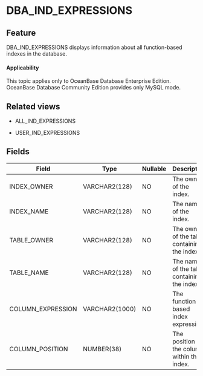 DBA_IND_EXPRESSIONS
========================================

Feature
-----------

DBA_IND_EXPRESSIONS displays information about all function-based indexes in the database.

<main id="notice" >
    <h4>Applicability</h4>
    <p>This topic applies only to OceanBase Database Enterprise Edition. OceanBase Database Community Edition provides only MySQL mode. </p>
  </main>

Related views
-------------

* ALL_IND_EXPRESSIONS



* USER_IND_EXPRESSIONS






Fields
-------------



| **Field**         | **Type**       | **Nullable** | **Description**                              |
|-------------------|----------------|--------------|----------------------------------------------|
| INDEX_OWNER       | VARCHAR2(128)  | NO           | The owner of the index.                      |
| INDEX_NAME        | VARCHAR2(128)  | NO           | The name of the index.                       |
| TABLE_OWNER       | VARCHAR2(128)  | NO           | The owner of the table containing the index. |
| TABLE_NAME        | VARCHAR2(128)  | NO           | The name of the table containing the index.  |
| COLUMN_EXPRESSION | VARCHAR2(1000) | NO           | The function-based index expression.         |
| COLUMN_POSITION   | NUMBER(38)     | NO           | The position of the column within the index. |



